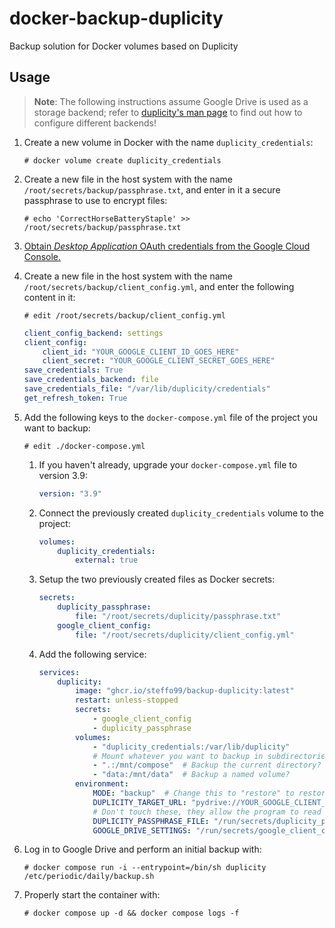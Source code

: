# docker-backup-duplicity

Backup solution for Docker volumes based on Duplicity

## Usage

> **Note**: The following instructions assume Google Drive is used as a storage backend; refer to [duplicity's man page](https://duplicity.us/stable/duplicity.1.html) to find out how to configure different backends!

1. Create a new volume in Docker with the name `duplicity_credentials`:

    ```console
    # docker volume create duplicity_credentials
    ```

2. Create a new file in the host system with the name `/root/secrets/backup/passphrase.txt`, and enter in it a secure passphrase to use to encrypt files:

    ```console
    # echo 'CorrectHorseBatteryStaple' >> /root/secrets/backup/passphrase.txt
    ```

3. [Obtain *Desktop Application* OAuth credentials from the Google Cloud Console.](https://console.cloud.google.com/apis/credentials)

4. Create a new file in the host system with the name `/root/secrets/backup/client_config.yml`, and enter the following content in it:

    ```console
    # edit /root/secrets/backup/client_config.yml
    ```

    ```yml
    client_config_backend: settings
    client_config:
        client_id: "YOUR_GOOGLE_CLIENT_ID_GOES_HERE"
        client_secret: "YOUR_GOOGLE_CLIENT_SECRET_GOES_HERE"
    save_credentials: True
    save_credentials_backend: file
    save_credentials_file: "/var/lib/duplicity/credentials"
    get_refresh_token: True
    ```

5. Add the following keys to the `docker-compose.yml` file of the project you want to backup:

    ```console
    # edit ./docker-compose.yml
    ```

    1. If you haven't already, upgrade your `docker-compose.yml` file to version 3.9:

        ```yml
        version: "3.9"
        ```

    2. Connect the previously created `duplicity_credentials` volume to the project:

        ```yml
        volumes:
            duplicity_credentials:
                external: true
        ```

    3. Setup the two previously created files as Docker secrets:

        ```yml
        secrets:
            duplicity_passphrase:
                file: "/root/secrets/duplicity/passphrase.txt"
            google_client_config:
                file: "/root/secrets/duplicity/client_config.yml"
        ```

    4. Add the following service:

        ```yml
        services:
            duplicity:
                image: "ghcr.io/steffo99/backup-duplicity:latest"
                restart: unless-stopped
                secrets:
                    - google_client_config
                    - duplicity_passphrase
                volumes:
                    - "duplicity_credentials:/var/lib/duplicity" 
                    # Mount whatever you want to backup in subdirectories of /mnt
                    - ".:/mnt/compose"  # Backup the current directory?
                    - "data:/mnt/data"  # Backup a named volume?
                environment:
                    MODE: "backup"  # Change this to "restore" to restore the latest backup
                    DUPLICITY_TARGET_URL: "pydrive://YOUR_GOOGLE_CLIENT_ID_GOES_HERE/Duplicity/this"  # Change this to the Drive directory you want to backup files to https://man.archlinux.org/man/duplicity.1.en#URL_FORMAT
                    # Don't touch these, they allow the program to read the secrets
                    DUPLICITY_PASSPHRASE_FILE: "/run/secrets/duplicity_passphrase"
                    GOOGLE_DRIVE_SETTINGS: "/run/secrets/google_client_config"
        ```

6. Log in to Google Drive and perform an initial backup with:

    ```console
    # docker compose run -i --entrypoint=/bin/sh duplicity /etc/periodic/daily/backup.sh
    ```

7. Properly start the container with:

    ```console
    # docker compose up -d && docker compose logs -f
    ```
